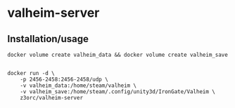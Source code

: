 
# valheim-server

## Installation/usage

```
docker volume create valheim_data && docker volume create valheim_save


docker run -d \
    -p 2456-2458:2456-2458/udp \
    -v valheim_data:/home/steam/valheim \
    -v valheim_save:/home/steam/.config/unity3d/IronGate/Valheim \
    z3orc/valheim-server
```
